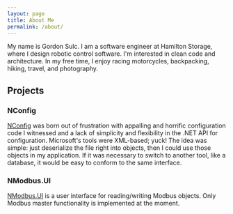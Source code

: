 ```yaml
---
layout: page
title: About Me
permalink: /about/
---
```


My name is Gordon Sulc. I am a software engineer at Hamilton Storage, where I design robotic control software. I'm interested in clean code and architecture. In my free time, I enjoy racing motorcycles, backpacking, hiking, travel, and photography.

## Projects

### NConfig
[NConfig](https://github.com/gsulc/NConfig) was born out of frustration with appalling and horrific configuration code I witnessed and a lack of simplicity and flexibility in the .NET API for configuration. Microsoft's tools were XML-based; yuck! The idea was simple: just deserialize the file right into objects, then I could use those objects in my application. If it was necessary to switch to another tool, like a database, it would be easy to conform to the same interface.

### NModbus.UI
[NModbus.UI](https://github.com/gsulc/NModbus.UI) is a user interface for reading/writing Modbus objects. Only Modbus master functionality is implemented at the moment.

